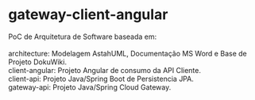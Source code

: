# gateway-client-angular
PoC de Arquitetura de Software baseada em:
  <br>
  <br>architecture: Modelagem AstahUML, Documentação MS Word e Base de Projeto DokuWiki.
  <br>client-angular: Projeto Angular de consumo da API Cliente.
  <br>client-api: Projeto Java/Spring Boot de Persistencia JPA.
  <br>gateway-api: Projeto Java/Spring Cloud Gateway.
